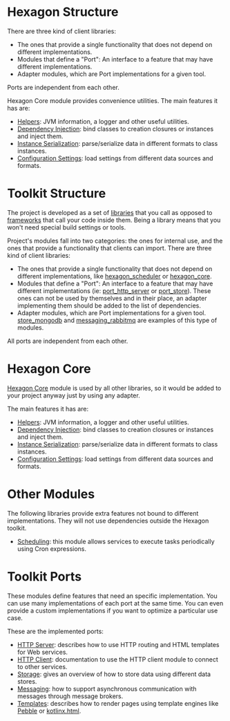 
# Hexagon Structure

There are three kind of client libraries:

* The ones that provide a single functionality that does not depend on different implementations.
* Modules that define a "Port": An interface to a feature that may have different implementations.
* Adapter modules, which are Port implementations for a given tool.
  
Ports are independent from each other.

Hexagon Core module provides convenience utilities. The main features it has are:

* [Helpers]: JVM information, a logger and other useful utilities.
* [Dependency Injection]: bind classes to creation closures or instances and inject them.
* [Instance Serialization]: parse/serialize data in different formats to class instances.
* [Configuration Settings]: load settings from different data sources and formats.

[Helpers]: /hexagon_core/com.hexagonkt.helpers
[Dependency Injection]: /hexagon_core/com.hexagonkt.injection
[Instance Serialization]: /hexagon_core/com.hexagonkt.serialization
[Configuration Settings]: /hexagon_core/com.hexagonkt.settings

# Toolkit Structure

The project is developed as a set of [libraries][frameworks] that you call as opposed to
[frameworks] that call your code inside them. Being a library means that you won't need special
build settings or tools.

Project's modules fall into two categories: the ones for internal use, and the ones that provide a
functionality that clients can import. There are three kind of client libraries:

* The ones that provide a single functionality that does not depend on different implementations,
  like [hexagon_scheduler] or [hexagon_core].
* Modules that define a "Port": An interface to a feature that may have different implementations
  (ie: [port_http_server] or [port_store]). These ones can not be used by themselves and in their
  place, an adapter implementing them should be added to the list of dependencies.
* Adapter modules, which are Port implementations for a given tool. [store_mongodb] and
  [messaging_rabbitmq] are examples of this type of modules.
  
All ports are independent from each other.

[frameworks]: https://www.quora.com/Whats-the-difference-between-a-library-and-a-framework

[hexagon_scheduler]: /hexagon_scheduler/index.html
[hexagon_core]: /hexagon_core/index.html

[port_http_server]: /port_http_server/index.html
[port_store]: /port_store/index.html

[store_mongodb]: /store_mongodb/index.html
[messaging_rabbitmq]: /messaging_rabbitmq/index.html

# Hexagon Core

[Hexagon Core] module is used by all other libraries, so it would be added to your project anyway
just by using any adapter.

The main features it has are:

* [Helpers]: JVM information, a logger and other useful utilities.
* [Dependency Injection]: bind classes to creation closures or instances and inject them.
* [Instance Serialization]: parse/serialize data in different formats to class instances.
* [Configuration Settings]: load settings from different data sources and formats.

[Hexagon Core]: /hexagon_core/index.html
[Helpers]: /hexagon_core/index.html#helpers
[Dependency Injection]: /hexagon_core/index.html#dependency-injection
[Instance Serialization]: /hexagon_core/index.html#instance-serialization
[Configuration Settings]: /hexagon_core/index.html#configuration-settings

# Other Modules

The following libraries provide extra features not bound to different implementations. They will not
use dependencies outside the Hexagon toolkit.

* [Scheduling]: this module allows services to execute tasks periodically using Cron expressions.

[Scheduling]: /hexagon_scheduler/index.html

<!--
* [Testing]: explains how to the test Hexagon's services.
* [REST]: utilities to build REST services over HTTP servers.

[Testing]: /modules/testing.html
[REST]: /modules/rest.html
-->

# Toolkit Ports

These modules define features that need an specific implementation. You can use many implementations
of each port at the same time. You can even provide a custom implementations if you want to optimize
a particular use case.

These are the implemented ports:

* [HTTP Server]: describes how to use HTTP routing and HTML templates for Web services.
* [HTTP Client]: documentation to use the HTTP client module to connect to other services.
* [Storage]: gives an overview of how to store data using different data stores.
* [Messaging]: how to support asynchronous communication with messages through message brokers.
* [Templates]: describes how to render pages using template engines like [Pebble] or [kotlinx.html].

[HTTP Server]: /port_http_server/index.html
[HTTP Client]: /port_http_client/index.html
[Storage]: /port_store/index.html
[Messaging]: /port_messaging/index.html
[Templates]: /port_templates/index.html

[Pebble]: https://pebbletemplates.io
[kotlinx.html]: https://github.com/Kotlin/kotlinx.html
